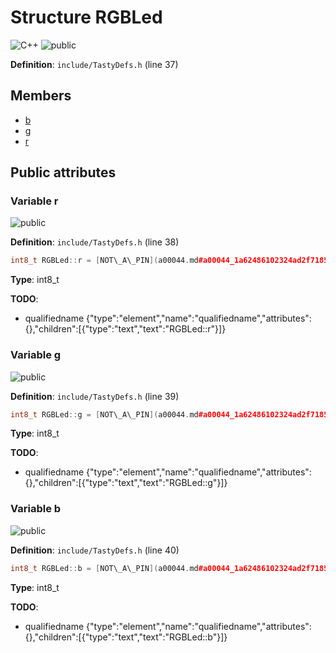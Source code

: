 <a id="a00104"></a>
# Structure RGBLed

![][C++]
![][public]

**Definition**: `include/TastyDefs.h` (line 37)





## Members

* [b](a00104.md#a00104_1a0aa21ef2b7c693e1760062d3e38313e8)
* [g](a00104.md#a00104_1a8b6d0161a5ffec187ef373a0119e7b3e)
* [r](a00104.md#a00104_1aba0c21c2204e895c77ad0d195d9a5c4a)

## Public attributes

<a id="a00104_1aba0c21c2204e895c77ad0d195d9a5c4a"></a>
### Variable r

![][public]

**Definition**: `include/TastyDefs.h` (line 38)

```cpp
int8_t RGBLed::r = [NOT\_A\_PIN](a00044.md#a00044_1a62486102324ad2f7185279ce943e3152)
```







**Type**: int8_t

**TODO**:

* qualifiedname {"type":"element","name":"qualifiedname","attributes":{},"children":[{"type":"text","text":"RGBLed::r"}]}

<a id="a00104_1a8b6d0161a5ffec187ef373a0119e7b3e"></a>
### Variable g

![][public]

**Definition**: `include/TastyDefs.h` (line 39)

```cpp
int8_t RGBLed::g = [NOT\_A\_PIN](a00044.md#a00044_1a62486102324ad2f7185279ce943e3152)
```







**Type**: int8_t

**TODO**:

* qualifiedname {"type":"element","name":"qualifiedname","attributes":{},"children":[{"type":"text","text":"RGBLed::g"}]}

<a id="a00104_1a0aa21ef2b7c693e1760062d3e38313e8"></a>
### Variable b

![][public]

**Definition**: `include/TastyDefs.h` (line 40)

```cpp
int8_t RGBLed::b = [NOT\_A\_PIN](a00044.md#a00044_1a62486102324ad2f7185279ce943e3152)
```







**Type**: int8_t

**TODO**:

* qualifiedname {"type":"element","name":"qualifiedname","attributes":{},"children":[{"type":"text","text":"RGBLed::b"}]}

[public]: https://img.shields.io/badge/-public-brightgreen (public)
[C++]: https://img.shields.io/badge/language-C%2B%2B-blue (C++)
[static]: https://img.shields.io/badge/-static-lightgrey (static)
[private]: https://img.shields.io/badge/-private-red (private)